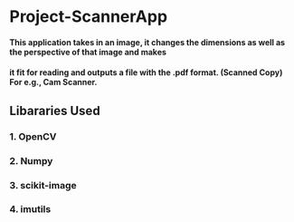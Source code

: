 # Project-ScannerApp

#### This application takes in an image, it changes the dimensions as well as the perspective of that image and makes
#### it fit for reading and outputs a file with the .pdf format. (Scanned Copy) For e.g., Cam Scanner.

## Libararies Used

### 1. OpenCV
### 2. Numpy
### 3. scikit-image
### 4. imutils

